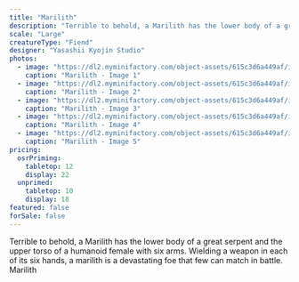 ```yaml
---
title: "Marilith"
description: "Terrible to behold, a Marilith has the lower body of a great serpent and the upper torso of a humanoid female with six arms. Wielding a weapon in each of its six hands, a marilith is a devastating foe that few can match in battle. Marilith"
scale: "Large"
creatureType: "Fiend"
designer: "Yasashii Kyojin Studio"
photos:
  - image: "https://dl2.myminifactory.com/object-assets/615c3d6a449af/images/720X720-marilith-02-ps.jpg"
    caption: "Marilith - Image 1"
  - image: "https://dl2.myminifactory.com/object-assets/615c3d6a449af/images/720X720-marilith-01-ps.jpg"
    caption: "Marilith - Image 2"
  - image: "https://dl2.myminifactory.com/object-assets/615c3d6a449af/images/720X720-20210929-125741.jpg"
    caption: "Marilith - Image 3"
  - image: "https://dl2.myminifactory.com/object-assets/615c3d6a449af/images/230X230-pxl-20220219-132801286-mp.jpg"
    caption: "Marilith - Image 4"
  - image: "https://dl2.myminifactory.com/object-assets/615c3d6a449af/images/230X230-pxl-20220219-132817251.jpg"
    caption: "Marilith - Image 5"
pricing:
  osrPriming:
    tabletop: 12
    display: 22
  unprimed:
    tabletop: 10
    display: 18
featured: false
forSale: false
---
```


Terrible to behold, a Marilith has the lower body of a great serpent and the upper torso of a humanoid female with six arms. Wielding a weapon in each of its six hands, a marilith is a devastating foe that few can match in battle. Marilith